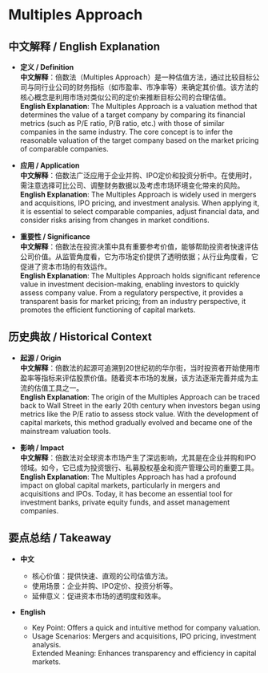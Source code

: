 # Multiples Approach

## 中文解释 / English Explanation

* **定义 / Definition**  
  **中文解释**：倍数法（Multiples Approach）是一种估值方法，通过比较目标公司与同行业公司的财务指标（如市盈率、市净率等）来确定其价值。该方法的核心概念是利用市场对类似公司的定价来推断目标公司的合理估值。  
  **English Explanation**: The Multiples Approach is a valuation method that determines the value of a target company by comparing its financial metrics (such as P/E ratio, P/B ratio, etc.) with those of similar companies in the same industry. The core concept is to infer the reasonable valuation of the target company based on the market pricing of comparable companies.

* **应用 / Application**  
  **中文解释**：倍数法广泛应用于企业并购、IPO定价和投资分析中。在使用时，需注意选择可比公司、调整财务数据以及考虑市场环境变化带来的风险。  
  **English Explanation**: The Multiples Approach is widely used in mergers and acquisitions, IPO pricing, and investment analysis. When applying it, it is essential to select comparable companies, adjust financial data, and consider risks arising from changes in market conditions.

* **重要性 / Significance**  
  **中文解释**：倍数法在投资决策中具有重要参考价值，能够帮助投资者快速评估公司价值。从监管角度看，它为市场定价提供了透明依据；从行业角度看，它促进了资本市场的有效运作。  
  **English Explanation**: The Multiples Approach holds significant reference value in investment decision-making, enabling investors to quickly assess company value. From a regulatory perspective, it provides a transparent basis for market pricing; from an industry perspective, it promotes the efficient functioning of capital markets.

## 历史典故 / Historical Context

* **起源 / Origin**  
  **中文解释**：倍数法的起源可追溯到20世纪初的华尔街，当时投资者开始使用市盈率等指标来评估股票价值。随着资本市场的发展，该方法逐渐完善并成为主流的估值工具之一。  
  **English Explanation**: The origin of the Multiples Approach can be traced back to Wall Street in the early 20th century when investors began using metrics like the P/E ratio to assess stock value. With the development of capital markets, this method gradually evolved and became one of the mainstream valuation tools.

* **影响 / Impact**  
  **中文解释**：倍数法对全球资本市场产生了深远影响，尤其是在企业并购和IPO领域。如今，它已成为投资银行、私募股权基金和资产管理公司的重要工具。  
  **English Explanation**: The Multiples Approach has had a profound impact on global capital markets, particularly in mergers and acquisitions and IPOs. Today, it has become an essential tool for investment banks, private equity funds, and asset management companies.

## 要点总结 / Takeaway

* **中文**  
  - 核心价值：提供快速、直观的公司估值方法。  
  - 使用场景：企业并购、IPO定价、投资分析等。  
  - 延伸意义：促进资本市场的透明度和效率。

* **English**  
  - Key Point: Offers a quick and intuitive method for company valuation.  
  - Usage Scenarios: Mergers and acquisitions, IPO pricing, investment analysis.  
Extended Meaning: Enhances transparency and efficiency in capital markets.
